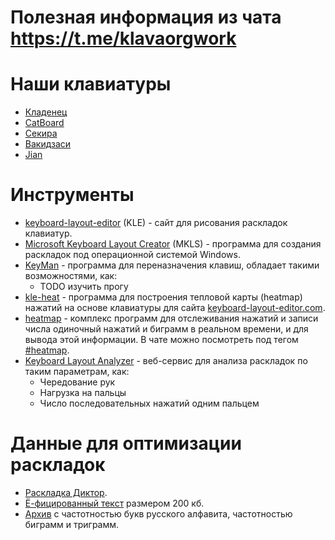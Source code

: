 # Полезная информация из чата https://t.me/klavaorgwork

# Наши клавиатуры

* [Кладенец](https://github.com/ibnteo/kladenets)
* [CatBoard](https://github.com/ibnteo/catboard)
* [Секира](https://github.com/bouncepaw/sequira)
* [Вакидзаси](https://github.com/bouncepaw/wakizashi)
* [Jian](https://t.me/KgOfHedgehogs/12)

# Инструменты

* [keyboard-layout-editor](http://www.keyboard-layout-editor.com/) (KLE) - сайт для рисования раскладок клавиатур.
* [Microsoft Keyboard Layout Creator](https://www.microsoft.com/en-us/download/details.aspx?id=22339) (MKLS) - программа для создания раскладок под операционной системой Windows.
* [KeyMan](https://keyman.com/desktop/) - программа для переназначения клавиш, обладает такими возможностями, как:
  * TODO изучить прогу
* [kle-heat](https://github.com/KGOH/kle-heat) - программа для построения тепловой карты (heatmap) нажатий на основе клавиатуры для сайта [keyboard-layout-editor.com](keyboard-layout-editor.com).
* [heatmap](https://github.com/optozorax/keyboard_layout#%D0%B8%D0%BD%D1%81%D1%82%D1%80%D1%83%D0%BC%D0%B5%D0%BD%D1%82%D1%8B) - комплекс программ для отслеживания нажатий и записи числа одиночный нажатий и биграмм в реальном времени, и для вывода этой информации. В чате можно посмотреть под тегом [#heatmap](https://t.me/klavaorgwork/34517).
* [Keyboard Layout Analyzer](http://patorjk.com/keyboard-layout-analyzer/#/config) - веб-сервис для анализа раскладок по таким параметрам, как:
  * Чередование рук
  * Нагрузка на пальцы
  * Число последовательных нажатий одним пальцем

# Данные для оптимизации раскладок

* [Раскладка Диктор](https://t.me/klavaorgwork/26893).
* [Ё-фицированный текст](https://t.me/klavaorgwork/4942) размером 200 кб.
* [Архив](https://t.me/klavaorgwork/39848) с частотностью букв русского алфавита, частотностью биграмм и триграмм.
